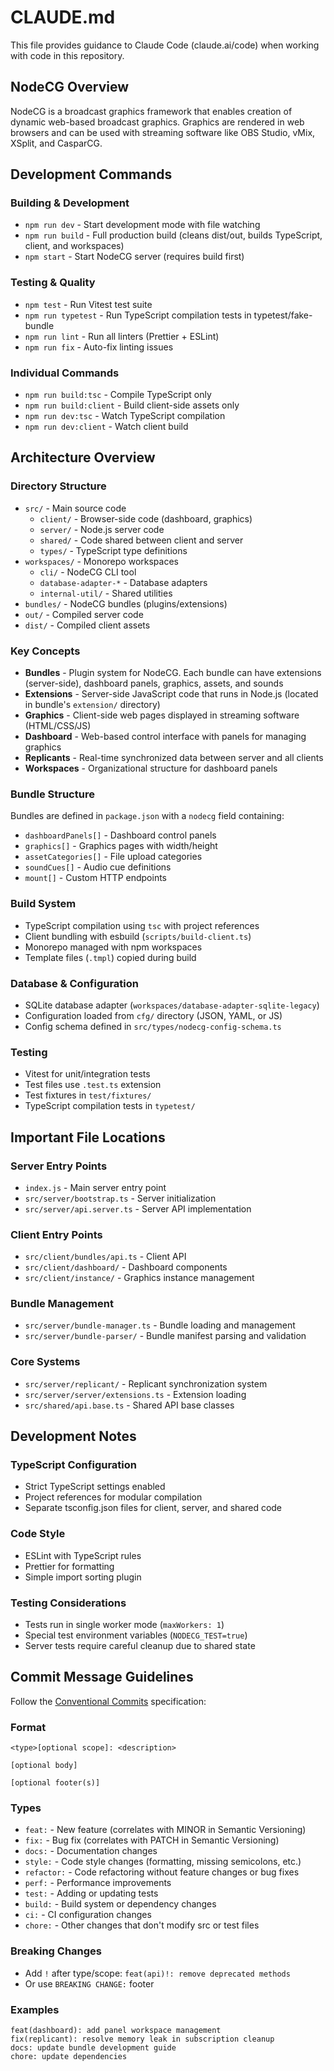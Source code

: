 # CLAUDE.md

This file provides guidance to Claude Code (claude.ai/code) when working with code in this repository.

## NodeCG Overview

NodeCG is a broadcast graphics framework that enables creation of dynamic web-based broadcast graphics. Graphics are rendered in web browsers and can be used with streaming software like OBS Studio, vMix, XSplit, and CasparCG.

## Development Commands

### Building & Development

- `npm run dev` - Start development mode with file watching
- `npm run build` - Full production build (cleans dist/out, builds TypeScript, client, and workspaces)
- `npm start` - Start NodeCG server (requires build first)

### Testing & Quality

- `npm test` - Run Vitest test suite
- `npm run typetest` - Run TypeScript compilation tests in typetest/fake-bundle
- `npm run lint` - Run all linters (Prettier + ESLint)
- `npm run fix` - Auto-fix linting issues

### Individual Commands

- `npm run build:tsc` - Compile TypeScript only
- `npm run build:client` - Build client-side assets only
- `npm run dev:tsc` - Watch TypeScript compilation
- `npm run dev:client` - Watch client build

## Architecture Overview

### Directory Structure

- `src/` - Main source code
  - `client/` - Browser-side code (dashboard, graphics)
  - `server/` - Node.js server code
  - `shared/` - Code shared between client and server
  - `types/` - TypeScript type definitions
- `workspaces/` - Monorepo workspaces
  - `cli/` - NodeCG CLI tool
  - `database-adapter-*` - Database adapters
  - `internal-util/` - Shared utilities
- `bundles/` - NodeCG bundles (plugins/extensions)
- `out/` - Compiled server code
- `dist/` - Compiled client assets

### Key Concepts

- **Bundles** - Plugin system for NodeCG. Each bundle can have extensions (server-side), dashboard panels, graphics, assets, and sounds
- **Extensions** - Server-side JavaScript code that runs in Node.js (located in bundle's `extension/` directory)
- **Graphics** - Client-side web pages displayed in streaming software (HTML/CSS/JS)
- **Dashboard** - Web-based control interface with panels for managing graphics
- **Replicants** - Real-time synchronized data between server and all clients
- **Workspaces** - Organizational structure for dashboard panels

### Bundle Structure

Bundles are defined in `package.json` with a `nodecg` field containing:

- `dashboardPanels[]` - Dashboard control panels
- `graphics[]` - Graphics pages with width/height
- `assetCategories[]` - File upload categories
- `soundCues[]` - Audio cue definitions
- `mount[]` - Custom HTTP endpoints

### Build System

- TypeScript compilation using `tsc` with project references
- Client bundling with esbuild (`scripts/build-client.ts`)
- Monorepo managed with npm workspaces
- Template files (`.tmpl`) copied during build

### Database & Configuration

- SQLite database adapter (`workspaces/database-adapter-sqlite-legacy`)
- Configuration loaded from `cfg/` directory (JSON, YAML, or JS)
- Config schema defined in `src/types/nodecg-config-schema.ts`

### Testing

- Vitest for unit/integration tests
- Test files use `.test.ts` extension
- Test fixtures in `test/fixtures/`
- TypeScript compilation tests in `typetest/`

## Important File Locations

### Server Entry Points

- `index.js` - Main server entry point
- `src/server/bootstrap.ts` - Server initialization
- `src/server/api.server.ts` - Server API implementation

### Client Entry Points

- `src/client/bundles/api.ts` - Client API
- `src/client/dashboard/` - Dashboard components
- `src/client/instance/` - Graphics instance management

### Bundle Management

- `src/server/bundle-manager.ts` - Bundle loading and management
- `src/server/bundle-parser/` - Bundle manifest parsing and validation

### Core Systems

- `src/server/replicant/` - Replicant synchronization system
- `src/server/server/extensions.ts` - Extension loading
- `src/shared/api.base.ts` - Shared API base classes

## Development Notes

### TypeScript Configuration

- Strict TypeScript settings enabled
- Project references for modular compilation
- Separate tsconfig.json files for client, server, and shared code

### Code Style

- ESLint with TypeScript rules
- Prettier for formatting
- Simple import sorting plugin

### Testing Considerations

- Tests run in single worker mode (`maxWorkers: 1`)
- Special test environment variables (`NODECG_TEST=true`)
- Server tests require careful cleanup due to shared state

## Commit Message Guidelines

Follow the [Conventional Commits](https://www.conventionalcommits.org/en/v1.0.0/) specification:

### Format

```
<type>[optional scope]: <description>

[optional body]

[optional footer(s)]
```

### Types

- `feat:` - New feature (correlates with MINOR in Semantic Versioning)
- `fix:` - Bug fix (correlates with PATCH in Semantic Versioning)
- `docs:` - Documentation changes
- `style:` - Code style changes (formatting, missing semicolons, etc.)
- `refactor:` - Code refactoring without feature changes or bug fixes
- `perf:` - Performance improvements
- `test:` - Adding or updating tests
- `build:` - Build system or dependency changes
- `ci:` - CI configuration changes
- `chore:` - Other changes that don't modify src or test files

### Breaking Changes

- Add `!` after type/scope: `feat(api)!: remove deprecated methods`
- Or use `BREAKING CHANGE:` footer

### Examples

```
feat(dashboard): add panel workspace management
fix(replicant): resolve memory leak in subscription cleanup
docs: update bundle development guide
chore: update dependencies
```
